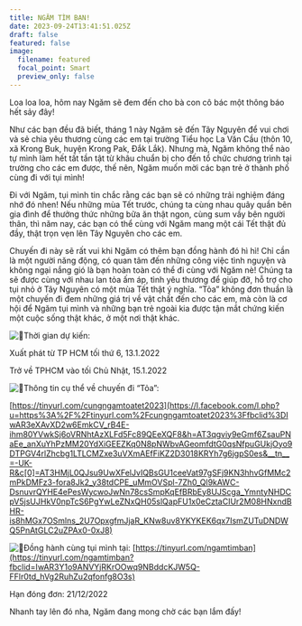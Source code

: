 ```yaml
---
title: NGĂM TÌM BẠN!
date: 2023-09-24T13:41:51.025Z
draft: false
featured: false
image:
  filename: featured
  focal_point: Smart
  preview_only: false
---
```

<!--StartFragment-->



Loa loa loa, hôm nay Ngăm sẽ đem đến cho bà con cô bác một thông báo hết sảy đây!

Như các bạn đều đã biết, tháng 1 này Ngăm sẽ đến Tây Nguyên để vui chơi và sẻ chia yêu thương cùng các em tại trường Tiểu học La Văn Cầu (thôn 10, xã Krong Buk, huyện Krong Pak, Đắk Lắk). Nhưng mà, Ngăm không thể nào tự mình làm hết tất tần tật từ khâu chuẩn bị cho đến tổ chức chương trình tại trường cho các em được, thế nên, Ngăm muốn mời các bạn trẻ ở thành phố cùng đi với tụi [](<>)mình!

Đi với Ngăm, tụi mình tin chắc rằng các bạn sẽ có những trải nghiệm đáng nhớ đó nhen! Nếu những mùa Tết trước, chúng ta cùng nhau quây quần bên gia đình để thưởng thức những bữa ăn thật ngon, cùng sum vầy bên người thân, thì năm nay, các bạn có thể cùng với Ngăm mang một cái Tết thật đủ đầy, thật trọn vẹn lên Tây Nguyên cho các em.

Chuyến đi này sẽ rất vui khi Ngăm có thêm bạn đồng hành đó hì hì! Chỉ cần là một người năng động, có quan tâm đến những công việc tình nguyện và không ngại nắng gió là bạn hoàn toàn có thể đi cùng với Ngăm nè! Chúng ta sẽ được cùng với nhau lan tỏa ấm áp, tình yêu thương để giúp đỡ, hỗ trợ cho tụi nhỏ ở Tây Nguyên có một mùa Tết thật ý nghĩa. “Tỏa” không đơn thuần là một chuyến đi đem những giá trị về vật chất đến cho các em, mà còn là cơ hội để Ngăm tụi mình và những bạn trẻ ngoài kia được tận mắt chứng kiến một cuộc sống thật khác, ở một nơi thật khác.

![🌻](https://static.xx.fbcdn.net/images/emoji.php/v9/t1a/1/16/1f33b.png)Thời gian dự kiến:

Xuất phát từ TP HCM tối thứ 6, 13.1.2022

Trở về TPHCM vào tối Chủ Nhật, 15.1.2022

![🌻](https://static.xx.fbcdn.net/images/emoji.php/v9/t1a/1/16/1f33b.png)Thông tin cụ thể về chuyến đi “Tỏa”:

[https://tinyurl.com/cungngamtoatet2023](https://l.facebook.com/l.php?u=https%3A%2F%2Ftinyurl.com%2Fcungngamtoatet2023%3Ffbclid%3DIwAR3eXAvXD2w6EmkCV_rB4E-ihm80YVwkSj6oVRNhtAzXLFd5Fc89QEeXQF8&h=AT3qgviy9eGmf6ZsauPNaEe_anXuYhPzMM20YdXiGEEZKq0N8pNWbvAGeomfdtG0qsNfpuGUkjOyo9DTPGV4rlZhcbg1LTLCMZxe3uVXmAEfFiKZ2D3018KRYh7g6jgpS0es&__tn__=-UK-R&c[0]=AT3HMjL0QJsu9UwXFelJvIQBsGU1ceeVat97gSFj9KN3hhvGfMMc2mPkDMFz3-fora8Jk2_y38tdCPE_uMmOVSpl-7Zh0_Ql9kAWC-DsnuvrQYHE4ePesWycwoJwNn78csSmpKqEfBRbEy8UJScga_YmntyNHDCpV5jsUJHkV0npTcS6PgYwLeZNxQH05slQapFU1x0eCztaCIUr2M08HNxndBHR-is8hMGx7OSmlns_2U7OpxgfmJjaR_KNw8uv8YKYKEK6qx7IsmZUTuDNDWQ5PnAtGLC2uZPAx0-0xJ8)

![🌻](https://static.xx.fbcdn.net/images/emoji.php/v9/t1a/1/16/1f33b.png)Đồng hành cùng tụi mình tại: [https://tinyurl.com/ngamtimban](https://tinyurl.com/ngamtimban?fbclid=IwAR3Y1o9ANVYjRKrOOwq9NBddcKJW5Q-FFlr0td_hVg2RuhZu2qfonfg8O3s)

Hạn đóng đơn: 21/12/2022

Nhanh tay lên đó nha, Ngăm đang mong chờ các bạn lắm đấy!

<!--EndFragment-->